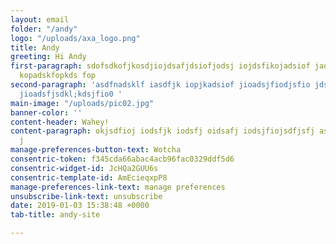 ```yaml
---
layout: email
folder: "/andy"
logo: "/uploads/axa_logo.png"
title: Andy
greeting: Hi Andy
first-paragraph: sdofsdkofjkosdjiojdsafjdsiofjodsj iojdsfikojadsiof jadsiofdsf lkasdkof
  kopadskfopkds fop
second-paragraph: 'asdfnadsklf iasdfjk iopjkadsiof jioadsjfiodjsfio jdsiofj iodsjio
  jioadsfjsdkl;kdsjfio0 '
main-image: "/uploads/pic02.jpg"
banner-color: ''
content-header: Wahey!
content-paragraph: okjsdfioj iodsfjk iodsfj oidsafj iodsjfiojsdfjsfj asdfpo kadsipf
  j
manage-preferences-button-text: Wotcha
consentric-token: f345cda66abac4acb96fac0329ddf5d6
consentric-widget-id: JcHQa2GUU6s
consentric-template-id: AmEcieqxpP8
manage-preferences-link-text: manage preferences
unsubscribe-link-text: unsubscribe
date: 2019-01-03 15:38:48 +0000
tab-title: andy-site

---
```

